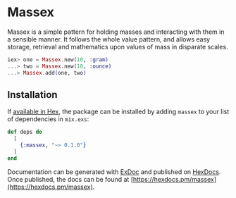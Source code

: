 # Massex

Massex is a simple pattern for holding masses and interacting with them in a sensible manner.
It follows the whole value pattern, and allows easy storage, retrieval and mathematics upon
values of mass in disparate scales.

```elixir
iex> one = Massex.new(10, :gram)
...> two = Massex.new(10, :ounce)
...> Massex.add(one, two)
```

## Installation

If [available in Hex](https://hex.pm/docs/publish), the package can be installed
by adding `massex` to your list of dependencies in `mix.exs`:

```elixir
def deps do
  [
    {:massex, "~> 0.1.0"}
  ]
end
```

Documentation can be generated with [ExDoc](https://github.com/elixir-lang/ex_doc)
and published on [HexDocs](https://hexdocs.pm). Once published, the docs can
be found at [https://hexdocs.pm/massex](https://hexdocs.pm/massex).

